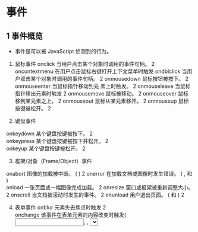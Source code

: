 # 事件

## 1 事件概览

- 事件是可以被 JavaScript 侦测到的行为。
1. 鼠标事件
onclick	当用户点击某个对象时调用的事件句柄。	2
oncontextmenu	在用户点击鼠标右键打开上下文菜单时触发
ondblclick	当用户双击某个对象时调用的事件句柄。	2
onmousedown	鼠标按钮被按下。	2
onmouseenter	当鼠标指针移动到元 素上时触发。	2
onmouseleave	当鼠标指针移出元素时触发	2
onmousemove	鼠标被移动。	2
onmouseover	鼠标移到某元素之上。	2
onmouseout	鼠标从某元素移开。	2
onmouseup	鼠标按键被松开。  2
     
2. 键盘事件
 
onkeydown	某个键盘按键被按下。	2   
onkeypress	某个键盘按键被按下并松开。	2   
onkeyup	某个键盘按键被松开。   2  
 
3. 框架/对象（Frame/Object）事件
 
onabort	图像的加载被中断。 ( <object>)	2
onerror	在加载文档或图像时发生错误。 ( <object>, <body>和 <frameset>)	   
onload	一张页面或一幅图像完成加载。	2
onresize	窗口或框架被重新调整大小。	2
onscroll	当文档被滚动时发生的事件。	2
onunload	用户退出页面。 ( <body> 和 <frameset>)	2     

4. 表单事件
onblur	元素失去焦点时触发	2  
onchange	该事件在表单元素的内容改变时触发( <input>, <keygen>, <select>, 和 <textarea>)	2   
onfocus	元素获取焦点时触发	2  
onfocusin	元素即将获取焦点时触发	2  
onfocusout	元素即将失去焦点时触发	2  
oninput	元素获取用户输入时触发	3   
onreset	表单重置时触发	2   
onsearch	用户向搜索域输入文本时触发 ( <input="search">)	   
onselect	用户选取文本时触发 ( <input> 和 <textarea>)	2  
onsubmit	表单提交时触发	2  

## 2 DOM事件流
- DOM2 级事件规定的事件流包含3个阶段：事件捕获阶段/处于目标阶段和事件冒泡阶段。
首先是事件捕获（Netscape 事件流），然后是目标接收到事件，最后是冒泡阶段（IE浏览器事件流）。
- DOM0级事件，触发的事件均在冒泡阶段执行
- **实际浏览器实现过程中在捕获和冒泡阶段皆触发目标上的事件（DOM2级绑定）**。        
![DOM事件流](./DOM事件流.png)

示例：1事件流.html

0. HTML事件处理程序
HTML事件处理程序即在标签内写事件，如：
<input type='button' value='Click Me' onclick = 'alert(111)'>


1. DOM 0级事件处理程序

- 为同一个元素/标签绑定多个同类型事件的时候（如给上面的这个btn元素绑定3个点击事件），是不被允许的，后面绑定的处理函数会覆盖前面绑定的；  
- DOM0事件绑定，给元素的事件行为绑定方法，这些方法都是在当前元素事件行为的**冒泡阶段**(或者目标阶段)执行的。

示例：2事件(DOM0级).html

```
 
//在JS写onclick=function(){}函数

<input id="myButton" type="button" value="Press Me" onclick="alert('thanks');" >
document.getElementById("myButton").onclick = function () {
    alert('thanks');
}
```

2. 没有DOM 1级事件处理程序
DOM级别1于1998年10月1日成为W3C推荐标准。1级DOM标准中并没有定义事件相关的内容，所以没有所谓的1级DOM事件模型。

3. DOM 2级事件处理程序
- addEventListener / removeEventListener 
- 它们都有三个参数：
   > 第一个参数是事件名（如click）；
   > 第二个参数是事件处理程序函数；
   > 第三个参数如果是true则表示在捕获阶段调用，为false表示在冒泡阶段调用。
- addEventListener():可以为元素添加 __多个__ 事件处理程序，触发时会按照添加顺序依次调用。
- removeEventListener():不能移除匿名添加的函数。
- 只能给某个事件绑定多个 “不同”的方法 ； 如：       
  ele.addEventListener("click",fn1,false);ele.addEventListener("click",fn1,false) ;只执行一次fn1
- dom 0级 事件是元素的私有属性，如onclick， 而addEventListener 是位于 EventTarget上   

4. DOM 3级事件
在DOM 2级事件的基础上添加了更多的事件类型。

- UI事件，当用户与页面上的元素交互时触发，如：load、scroll   
- 焦点事件，当元素获得或失去焦点时触发，如：blur、focus              
- 鼠标事件，当用户通过鼠标在页面执行操作时触发如：dblclick、mouseup                
- 滚轮事件，当使用鼠标滚轮或类似设备时触发，如：mousewheel             
- 文本事件，当在文档中输入文本时触发，如：textInput                
- 键盘事件，当用户通过键盘在页面上执行操作时触发，如：keydown、keypress           
- 合成事件，当为IME（输入法编辑器）输入字符时触发，如：compositionstart                   
- 变动事件，当底层DOM结构发生变化时触发，如：DOMsubtreeModified                 
- 同时DOM3级事件也允许使用者自定义一些事件。               
 


5. IE 事件处理程序
- attachEvent/ detachEvent
- 接受2个参数，事件名称和事件处理回调函数；只支持冒泡
IE6~8 问题：
> 绑定的多个事件处理函数，顺序执行并不是按照绑定的顺序执行
> 绑定多个相同的事件处理函数，可以多次执行，标准浏览器则不会重复执行
> 事件中的this 是window ，不是绑定的事件的元素
 


```
   var EventUtil = {
       addHandler:function (ele,type,handler) {
           if(ele.addEventListener){
               ele.addEventListener("type",handler,false);
           }else if(ele.attachEvent){
               ele.attachEvent("on"+type,handler);
           }else{
               ele["on"+type] = handler;
           }
       },
       removeHandler:function (ele,type,handler) {
           if(ele.removeEventListener){
               ele.removeEventListener("type",handler,false);
           }else if(ele.detachEvent){
               ele.detachEvent("on"+type,handler);
           }else{
               ele["on"+type] = null;
           }
       }
   }
```

## 3 鼠标事件对象
- 鼠标事件触发时，浏览器默认给方法传递一个参数 MouseEvent
- MouseEvent ---> UIEvent ---> Event ---> Object 
- MouseEvent 记录的是页面唯一一个鼠标触发时的相关信息，和在哪个元素上触发没有关系   
- 事件对象兼容性： ie6~8 ,浏览器不给事件绑定的回调函数传递参数，需要从Window.event获取

### 3.1 事件对象属性/方法
- type：事件的类型，如onlick中的click；
- cancelBubble：一个布尔属性，把它设置为true的时候，将停止事件进一步冒泡到包容层次的元素（一个阻止冒泡的历史别名）；(e.cancelBubble = true; 相当于 e.stopPropagation();)
- preventDefault()/ returnValue：函数 / 一个布尔属性，设置为false的时候可以组织浏览器执行默认的事件动作；(e.returnValue = false; 相当于 e.preventDefault();)
- screenX、screenY：鼠标指针相对于显示器左上角的位置，如果
- bubbles: 布尔值，表明事件是否冒泡
- currentTarget: 元素，为事件处理程序当前正在处理事件的那个元素   
- target/srcElement(ie)：事件源，就是发生事件的元素（事件的真正目标）；
- eventPhase:  整数，事件处理程序的阶段
- stopPropagation(): 停止事件冒泡 
- stopImmediatePropagation：既能阻止事件向父元素冒泡，也能阻止元素同事件类型的其它监听器被触发。而 stopPropagation 只能实现前者的效果。


- clientX/clientY：事件发生的时候，鼠标相对于浏览器窗口可视文档区域的左上角的位置；(在DOM标准中，这两个属性值都不考虑文档的滚动情况，
也就是说，无论文档滚动到哪里，只要事件发生在窗口左上角，clientX和clientY都是 0，所以在IE中，要想得到事件发生的坐标相对于文档开头的位置，要加上
document.body.scrollLeft和 document.body.scrollTop)
- offsetX,offsetY/layerX,layerY：事件发生的时候，鼠标相对于源元素左上角的位置；
-  pageX,pageY：检索相对于父要素鼠标水平坐标的整数；
   e.pageX = e.pageX || (e.clientX +(document.documentElement.scrollLeft || document.body.scrollLeft))

- altKey,ctrlKey,shiftKey等：返回一个布尔值；
- keyCode：返回keydown何keyup事件发生的时候按键的代码，以及keypress 事件的Unicode字符；(firefox2不支持 event.keycode，可以用 event.which替代 )


**事件兼任处理**

示例： 3事件(兼容性).html


```
<body style="margin: 1000px">
<form action="post">
    <input  type="text" name="username" value=""><br>
    <input id="myButton" type="button" value="Press Me"  >
</form>
<script type="text/javascript">
    var button = document.getElementById("myButton");
    var EventUtil = {
        addHandler:function (ele,type,handler) {
            if(ele.addEventListener){
                ele.addEventListener(type,handler,false);
            }else if(ele.attachEvent){
                ele.attachEvent("on"+type,handler);
            }else{
                ele["on"+type] = handler;
            }
        },
        removeHandler:function (ele,type,handler) {
            if(ele.removeEventListener){
                ele.removeEventListener(type,handler,false);
            }else if(ele.detachEvent){
                ele.detachEvent("on"+type,handler);
            }else{
                ele["on"+type] = null;
            }
        },
        getEvent:function (e) {
            return e? e : window.event;
        },
        getTarget:function (e) {
            return event.target  || event.srcElement;
        },
        preventDefault:function (e) {
            if(e.preventDefault){
                e.preventDefault();
            }else{
                e.returnValue = false;
            }
        },
        stopPropagation: function (e) {
            if(e.stopPropagation){
                e.stopPropagation(); //可以取消捕获和冒泡
            }else{
                e.cancelBubbble = true;  //ie中使用，只能取消冒泡
            }
        },
        getPageX:function (e) {
            return e.pageX? e.pageX:  (e.clientX +(document.documentElement.scrollLeft || document.body.scrollLeft));
        }
    }

    button.onclick = function (e) {
        // 注意：先获取e对象
        e = EventUtil.getEvent();
        console.log(EventUtil.getPageX(e)); //1036
    }
    EventUtil.addHandler(button,"click",function (e) {
        e = EventUtil.getEvent();
        console.log(EventUtil.getPageX(e)); //1036
    });
</script>
```



**target 与 currentTarget**
- currentTarget 为事件处理程序当前正在处理事件的那个元素   
- target/srcElement(ie)为事件源，就是发生事件的元素（事件的真正目标）

示例：4事件(target).html


**stopImmediatePropagation**

```
// stopImmediatePropagation 示例
const btn = document.querySelector('#btn');
btn.addEventListener('click', event => {
  console.log('btn click 1');

  event.stopImmediatePropagation();
});
btn.addEventListener('click', event => {
  console.log('btn click 2');  // 不执行
});
document.body.addEventListener('click', () => {
  console.log('body click');
});
// btn click 1
 

```

**事件上与鼠标事件相关的位置**
 
- clientX/clientY :光标客户区坐标
- pageX / pageY :光标页面坐标
- screenX /screenY : 光标屏幕坐标
- offsetX /offsetY :光标相对元素边界的x/y 坐标
具体参见下图：

![鼠标事件上的位置](./event-size.jpg)


**修改键**
- event.shiftKey: 布尔值，按下为true
- event.ctrlKey: 布尔值，按下为true
- event.altKey: 布尔值，按下为true
- event.metaKey: 布尔值，按下为true，windows上 Windows键


**相关元素relatedTarget**
发生 mouseover或mouseout事件（只对这2个事件有用，其余事件是为null）时，涉及相关元素relatedTarget 。   
比如移出某个元素1到另一个元素2上，元素1上触发mouseout，相关元素为元素1，与此同时，元素2上触发mouseover，相关元素为元素2.   


**鼠标按钮**
对于mousedown 和 mouseup事件，其event对象上有button属性，    
- 0： 表示主鼠标键
- 1：表示中间鼠标键
- 2：表示次鼠标键 

**键码**
针对键盘事件keydown、keyup，event上有keycode属性，其值与ASCII码对应的小写字母或数字的编码相同    

**字符编码**
发生keypress事件时，event对象有一个charCode属性，其值为字符对应的ASCII编码，(IE8以下采用keycode)        
DOM3 取消了charCode，推出了 key 和char，key取代keycode。 兼容性一般，使用依据事件需求而定。       





## 4 UI 事件
- load ：加载后触发，用于window、img、object等上
- unload：完全卸载后触发
- abort：停止下载时触发
- error：
- select：选择input 或 textarea 中的一个或多个字符时触发
- resize
- scroll

### 4.1 load 事件

0. window、body上都可绑定load事件 
1. img 上绑定load事件，应该在指定src属性之前先指定事件，然后给img的src赋值。img设置了src就会下载。
2. script和link 动态插入时，绑定事件和指定元素的地址（script为src/link为href）的顺序不重要，   
因为只有在指定了src/href后，将其添加到dom中后才开始下载脚本或样式文件。

示例： 5load事件.html

## 5 焦点 事件
- blur：失去焦点触发，不冒泡
- focus：获得焦点触发，不冒泡
- focusin：获得焦点触发，与focus区别为其冒泡
- focusout：获得焦点触发，与blur区别为其冒泡

## 6 滚轮 事件
chrome/edge: mousewheel 事件，滚动鼠标获取的值为 e.wheelDelta，120(向上) -120（向下）
firefox： DOMMouseScroll事件，滚动鼠标获取的值为  e.detail ，-3(向上) 3（向下）

示例： 6滚轮事件.html

```
    var EventUtil = {
        getWheelDelta:function(event){
            if(event.wheelDelta){
                return event.wheelDelta
            }else{
                return -event.detail*40;
            }
        }
    }

```
## 7 鼠标 事件
- click：单击事件
- dbclick：双击事件
- mousedown：鼠标按下
- mouseup：鼠标抬起
- mouseenter：鼠标进入，不冒泡，移动到后代元素不触发
- mouseleave：鼠标移出，不冒泡，移动到后代元素不触发
- mouseout：鼠标移出
- mouseover：鼠标进入
- mousemove：鼠标在元素上移动

示例： 7鼠标移入移出.html

## 8 键盘 事件
- keydown: 键盘按下任意键触发
- keyup: 键盘任意键释放触发
- keypress: 按下字符键触发

## 9 HTML5事件

- contextmenu:鼠标右键触发上下文菜单
示例： 8右键菜单.html

### 9.1 拖拉事件

被拖动元素上依次触发的事件：
- dragstart
- drag
- dragend

被放置的的目标元素上触发的事件：
- dragenter
- dragover
- dragleave 或 drop


几个注意点： 
- 拖拉过程只触发以上这些拖拉事件，尽管鼠标在移动，但是**鼠标事件不会触发**。
- 将文件从操作系统拖拉进浏览器，不会触发dragstart和dragend事件。
- dragenter和dragover事件的监听函数，用来取出拖拉的数据（即允许放下被拖拉的元素）。     
由于网页的大部分区域不适合作为放下拖拉元素的目标节点，所以这两个事件的默认设置为当前节点不允许接受被拖拉的元素。       
如果**想要在目标节点上放下的数据，首先必须阻止这两个事件的默认行为**。

示例：9/9-1/9-2/9-3/9-4 拖拽事件


## 事件委托/事件代理
- 利用事件的冒泡传播机制（触发当前元素的某个行为，它父级所有元素的相关行为都会被触发），如果一个容器中有很多元素都要绑定点击事件，没有必要每个都绑定，只需要给最外层的容器绑定点击事件即可   
在这个方法执行时，通过事件源的区分来进行不同的操作   
  








